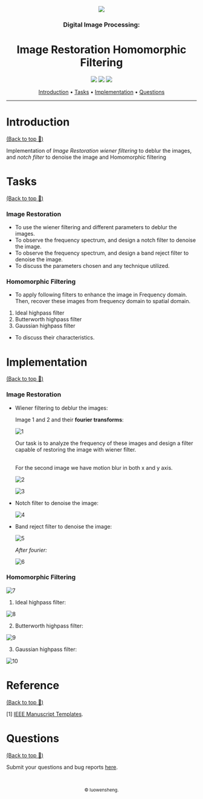 <p align="center">
    <a href="https://github.com/luowensheng"><img src="https://i.ibb.co/0FmPqfm/logo1a.png"></a>
</p>
<h3 align="center">Digital Image Processing:</h3>
<h1 align="center">Image Restoration Homomorphic Filtering</h1>
<p align="center">
    <a href="https://www.mathworks.com/products/matlab.html"><img src="https://img.shields.io/badge/Made with-MATLAB-blue.svg"></a>
    <a href="https://github.com/luowensheng/DIP-Image-Restoration-Homomorphic-filtering-/pulse"><img src="https://img.shields.io/badge/Maintained%3F-yes-green.svg"></a>
    <a href="https://github.com/luowensheng"><img src="https://badges.frapsoft.com/os/v2/open-source.svg?v=103"></a>

<p align="center">
  <a href="#Introduction">Introduction</a> •
  <a href="#Tasks">Tasks</a> •
  <a href="#Implementation">Implementation</a> •
  <a href="#Questions">Questions</a>
</p>

___

# Introduction
[(Back to top :arrow_up_small:)](#Image-Restoration-Homomorphic-Filtering)

Implementation of *Image Restoration wiener filtering* to deblur the images, and *notch filter* to denoise the image and Homomorphic filtering

# Tasks
[(Back to top :arrow_up_small:)](#Image-Restoration-Homomorphic-Filtering)

### **Image Restoration**
- To use the wiener filtering and different parameters to deblur the images. 
- To observe the frequency spectrum, and design a notch filter to denoise the image.
- To observe the frequency spectrum, and design a band reject filter to denoise the image.
- To discuss the parameters chosen and any technique utilized.


### **Homomorphic Filtering**
* To apply following filters to enhance the image in Frequency domain. Then, recover these images from frequency domain to spatial domain.

1. Ideal highpass filter
2. Butterworth highpass filter
3. Gaussian highpass filter

* To discuss their characteristics.

# Implementation
[(Back to top :arrow_up_small:)](#Image-Restoration-Homomorphic-Filtering)

### **Image Restoration**
- Wiener filtering to deblur the images:
    
    Image 1 and 2 and their **fourier transforms**:
    
    ![1](https://i.ibb.co/R6rm3kv/1.jpg)
    
    Our task is to analyze the frequency of these images and design a filter capable of restoring the image with wiener filter.

    <br>
    For the second image we have motion blur in both x and y axis. 

   ![2](https://i.ibb.co/XFY1LWY/2.jpg) 


   ![3](https://i.ibb.co/9hJSd80/3.jpg) 


- Notch filter to denoise the image:

    ![4](https://i.ibb.co/fxJ8YFN/4.jpg)

- Band reject filter to denoise the image:

    ![5](https://i.ibb.co/stGhHtN/5.jpg)

    *After fourier:*

    ![6](https://i.ibb.co/6P5dfKx/6.jpg)

### **Homomorphic Filtering**

![7](https://i.ibb.co/jf7yxcL/7.jpg)

1. Ideal highpass filter:

![8](https://i.ibb.co/6RKD6ZG/8.jpg)

2. Butterworth highpass filter: 

![9](https://i.ibb.co/4fFLV1F/9.jpg)

3. Gaussian highpass filter: 

![10](https://i.ibb.co/g3TRRYK/10.jpg)


# Reference
[(Back to top :arrow_up_small:)](#Image-Restoration-Homomorphic-Filtering)

[1] [IEEE Manuscript Templates](http://www.ieee.org/conferences_events/conferences/publishing/templates.html).

# Questions
[(Back to top :arrow_up_small:)](#Image-Restoration-Homomorphic-Filtering)

Submit your questions and bug reports [here](https://github.com/luowensheng/Natural-Language-Processing-Grammatical-Error-Correction-/issues).

<br>
<p align="center">  
  <sub>© luowensheng.
  </a>

